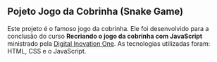 ## Pojeto Jogo da Cobrinha (Snake Game)

Este projeto é o famoso jogo da cobrinha. Ele foi desenvolvido para a conclusão do curso **Recriando o jogo da cobrinha com JavaScript** ministrado pela [Digital Inovation One](https://www.dio.me/). As tecnologias utilizadas foram: HTML, CSS e o JavaScript.
